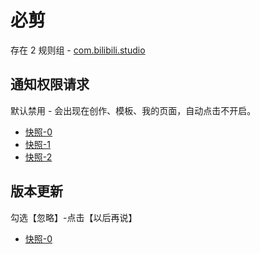 # 必剪

存在 2 规则组 - [com.bilibili.studio](/src/apps/com.bilibili.studio.ts)

## 通知权限请求

默认禁用 - 会出现在创作、模板、我的页面，自动点击不开启。

- [快照-0](https://i.gkd.li/import/12867401)
- [快照-1](https://i.gkd.li/import/12908880)
- [快照-2](https://i.gkd.li/import/12908886)

## 版本更新

勾选【忽略】-点击【以后再说】

- [快照-0](https://i.gkd.li/import/13496049)
